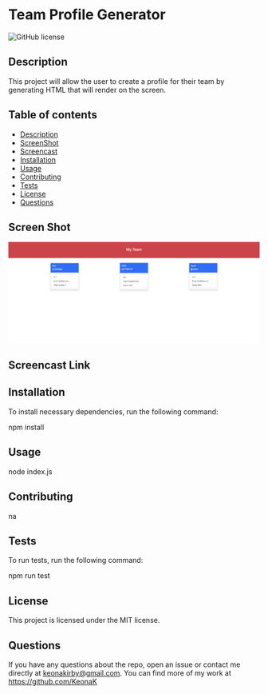 # Team Profile Generator

![GitHub license](https://img.shields.io/badge/license-MIT-blue.svg)

## Description

This project will allow the user to create a profile for their team by generating HTML that will render on the screen.

## Table of contents

- [Description](#description)
- [ScreenShot](#screenshot)
- [Screencast](#screencast)
- [Installation](#installation)
- [Usage](#usage)
- [Contributing](#contributing)
- [Tests](#tests)
- [License](#license)
- [Questions](#questions)

## Screen Shot

![screen shot](./TeamProfileImage.png)

## Screencast Link

## Installation

To install necessary dependencies, run the following command:

npm install

## Usage

node index.js

## Contributing

na

## Tests

To run tests, run the following command:

npm run test

## License

This project is licensed under the MIT license.

## Questions

If you have any questions about the repo, open an issue or contact me directly at keonakirby@gmail.com. You can find more of my work at https://github.com/KeonaK
